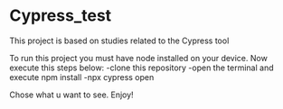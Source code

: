 # Cypress_test
This project is based on studies related to the Cypress tool

To run this project you must have node installed on your device.
Now execute this steps below:
 -clone this repository
 -open the terminal and execute npm install
 -npx cypress open

 Chose what u want to see. Enjoy!
